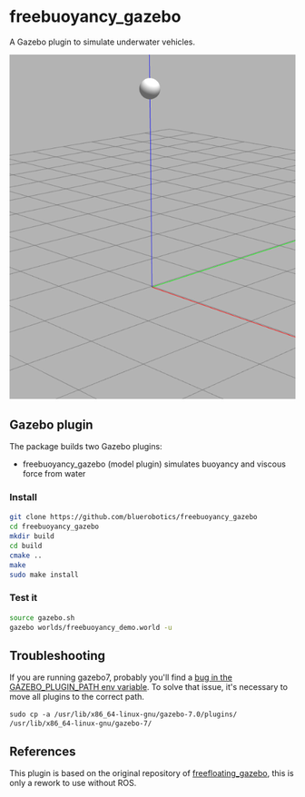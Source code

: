 freebuoyancy_gazebo
===================

A Gazebo plugin to simulate underwater vehicles.

<p align="center">
  <img src="doc/demo_fall.gif">
</p>

## Gazebo plugin
The package builds two Gazebo plugins:

- freebuoyancy_gazebo (model plugin)
simulates buoyancy and viscous force from water

### Install
```bash
git clone https://github.com/bluerobotics/freebuoyancy_gazebo
cd freebuoyancy_gazebo
mkdir build
cd build
cmake ..
make
sudo make install
```

### Test it
```bash
source gazebo.sh
gazebo worlds/freebuoyancy_demo.world -u
```

## Troubleshooting

If you are running gazebo7, probably you'll find a [bug in the GAZEBO_PLUGIN_PATH env variable](https://github.com/ros-infrastructure/reprepro-updater/issues/41).
To solve that issue, it's necessary to move all plugins to the correct path.

```
sudo cp -a /usr/lib/x86_64-linux-gnu/gazebo-7.0/plugins/ /usr/lib/x86_64-linux-gnu/gazebo-7/
```

## References

This plugin is based on the original repository of [freefloating_gazebo](https://github.com/freefloating-gazebo/freefloating_gazebo),
this is only a rework to use without ROS.
